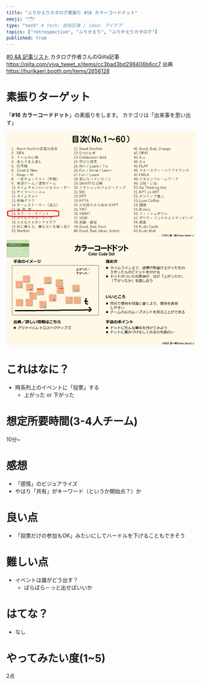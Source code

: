 ```yaml
---
title: "ふりかえりカタログ素振り #16 カラーコードドット"
emoji: "🗂"
type: "tech" # tech: 技術記事 / idea: アイデア
topics: ["retrospective", "ふりかえり", "ふりかえりカタログ"]
published: true
---
```


[#0 && 記事リスト](/datsuns/articles/retrospective-su-bu-ri-0.md)
カタログ作者さんのQiita記事
https://qiita.com/viva_tweet_x/items/cc3bad3bd298406b6cc7
出典
https://hurikaeri.booth.pm/items/2656128

# 素振りターゲット

「**\#16 カラーコードドット**」の素振りをします。
カテゴリは「出来事を思い出す」

![target](/images/retrospective-su-bu-ri/16-target.png)
![pattern](/images/retrospective-su-bu-ri/16-pattern.png)

# これはなに？

* 時系列上のイベントに「投票」する
   * 上がった or 下がった

# 想定所要時間(3-4人チーム)

10分~

# 感想

* 「感情」のビジュアライズ
* やはり「共有」がキーワード（というか開始点？）か

# 良い点

* 「投票だけの参加もOK」みたいにしてハードルを下げることもできそう

# 難しい点

* イベントは誰がどう出す？
   * ばらばら－っと出せばいいか

# はてな？

* なし

# やってみたい度(1~5)

2点

